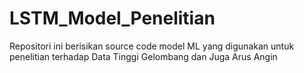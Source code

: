 # LSTM_Model_Penelitian
 Repositori ini berisikan source code model ML yang digunakan untuk penelitian terhadap Data Tinggi Gelombang dan Juga Arus Angin
